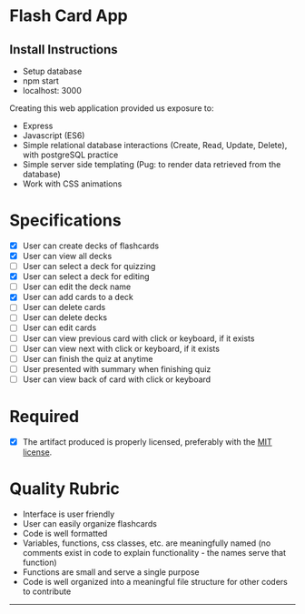 # Flash Card App

## Install Instructions
- Setup database
- npm start
- localhost: 3000

Creating this web application provided us exposure to:
* Express
* Javascript (ES6)
* Simple relational database interactions (Create, Read, Update, Delete), with postgreSQL practice
* Simple server side templating (Pug: to render data retrieved from the database)
* Work with CSS animations

# Specifications

- [x] User can create decks of flashcards
- [x] User can view all decks
- [ ] User can select a deck for quizzing
- [x] User can select a deck for editing
- [ ] User can edit the deck name
- [x] User can add cards to a deck
- [ ] User can delete cards
- [ ] User can delete decks
- [ ] User can edit cards
- [ ] User can view previous card with click or keyboard, if it exists
- [ ] User can view next with click or keyboard, if it exists
- [ ] User can finish the quiz at anytime
- [ ] User presented with summary when finishing quiz
- [ ] User can view back of card with click or keyboard

# Required

- [x] The artifact produced is properly licensed, preferably with the [MIT license][mit-license].

# Quality Rubric

- Interface is user friendly
- User can easily organize flashcards
- Code is well formatted
- Variables, functions, css classes, etc. are meaningfully named (no comments exist in code to explain functionality - the names serve that function)
- Functions are small and serve a single purpose
- Code is well organized into a meaningful file structure for other coders to contribute

---

<!-- LICENSE -->

[mit-license]: https://opensource.org/licenses/MIT
